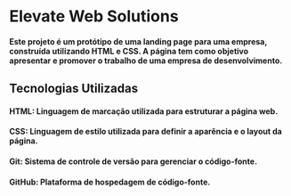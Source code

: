 # Elevate Web Solutions
#### Este projeto é um protótipo de uma landing page para uma empresa, construída utilizando HTML e CSS. A página tem como objetivo apresentar e promover o trabalho de uma empresa de desenvolvimento.
## Tecnologias Utilizadas
#### HTML: Linguagem de marcação utilizada para estruturar a página web.
#### CSS: Linguagem de estilo utilizada para definir a aparência e o layout da página.
#### Git: Sistema de controle de versão para gerenciar o código-fonte.
#### GitHub: Plataforma de hospedagem de código-fonte.

